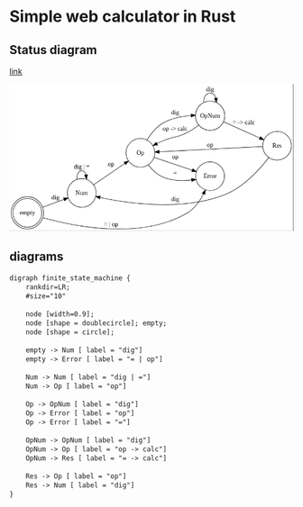 # Simple web calculator in Rust

## Status diagram

[link](http://jleahred.github.io/apps/calculator_rust_md/index.html)

![status diagram](./status_diagram.png)

## diagrams

```graphviz
digraph finite_state_machine {
    rankdir=LR;
    #size="10"

    node [width=0.9];
    node [shape = doublecircle]; empty;
    node [shape = circle];

    empty -> Num [ label = "dig"]
    empty -> Error [ label = "= | op"]

    Num -> Num [ label = "dig | ="]
    Num -> Op [ label = "op"]

    Op -> OpNum [ label = "dig"]
    Op -> Error [ label = "op"]
    Op -> Error [ label = "="]

    OpNum -> OpNum [ label = "dig"]
    OpNum -> Op [ label = "op -> calc"]
    OpNum -> Res [ label = "= -> calc"]

    Res -> Op [ label = "op"]
    Res -> Num [ label = "dig"]
}
```
